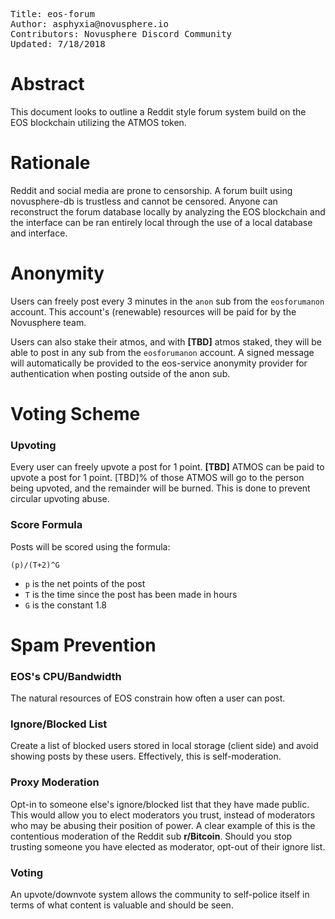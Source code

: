 <pre>Title: eos-forumAuthor: asphyxia@novusphere.ioContributors: Novusphere Discord CommunityUpdated: 7/18/2018</pre># AbstractThis document looks to outline a Reddit style forum system build on the EOS blockchain utilizing the ATMOS token.# RationaleReddit and social media are prone to censorship. A forum built using novusphere-db is trustless and cannot be censored. Anyone can reconstruct the forum database locally by analyzing the EOS blockchain and the interface can be ran entirely local through the use of a local database and interface.# AnonymityUsers can freely post every 3 minutes in the `anon` sub from the `eosforumanon` account. This account's (renewable) resources will be paid for by the Novusphere team.Users can also stake their atmos, and with **[TBD]** atmos staked, they will be able to post in any sub from the `eosforumanon` account. A signed message will automatically be provided to the eos-service anonymity provider for authentication when posting outside of the anon sub.# Voting Scheme### UpvotingEvery user can freely upvote a post for 1 point. **[TBD]** ATMOS can be paid to upvote a post for 1 point. [TBD]% of those ATMOS will go to the person being upvoted, and the remainder will be burned. This is done to prevent circular upvoting abuse.### Score FormulaPosts will be scored using the formula:`(p)/(T+2)^G`- `p` is the net points of the post- `T` is the time since the post has been made in hours- `G` is the constant 1.8# Spam Prevention### EOS's CPU/BandwidthThe natural resources of EOS constrain how often a user can post.### Ignore/Blocked ListCreate a list of blocked users stored in local storage (client side) and avoid showing posts by these users. Effectively, this is self-moderation.### Proxy ModerationOpt-in to someone else's ignore/blocked list that they have made public. This would allow you to elect moderators you trust, instead of moderators who may be abusing their position of power. A clear example of this is the contentious moderation of the Reddit sub **r/Bitcoin**. Should you stop trusting someone you have elected as moderator, opt-out of their ignore list.### VotingAn upvote/downvote system allows the community to self-police itself in terms of what content is valuable and should be seen.